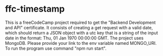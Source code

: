 # ffc-timestamp

This is a freeCodeCamp project required to get the "Backend Development and API" certificate. 
It consists of creating a get request with a valid date, which  should return a JSON object with a utc key that is a string of the input date in the format: Thu, 01 Jan 1970 00:00:00 GMT. 
The project uses MongoDB. Please provide  your link to the env variable named MONGO_URI.
To run the program use command "npm run start".